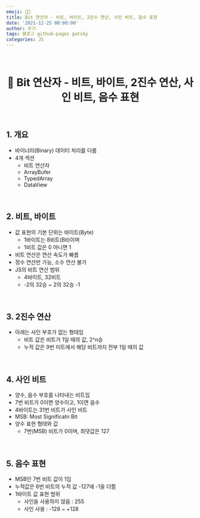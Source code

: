 ```yaml
---
emoji: 👨‍💻
title: Bit 연산자 - 비트, 바이트, 2진수 연산, 사인 비트, 음수 표현
date: '2021-12-25 00:00:00'
author: 우기
tags: 블로그 github-pages gatsby
categories: JS
---
```

<br>

<h1 align="center">
  👋  Bit 연산자 - 비트, 바이트, 2진수 연산, 사인 비트, 음수 표현
</h1>

<br>

## 1. 개요

- 바이너리(Binary) 데이터 처리를 다룸
- 4개 섹션
  - 비트 연산자
  - ArrayBufer
  - TypedArray
  - DataView

<br>

## 2. 비트, 바이트

- 값 표현의 기본 단위는 바이트(Byte)
  - 1바이트는 8비트(Bit)이며
  - 1비트 값은 0 아니면 1
- 비트 연산은 연산 속도가 빠름
- 정수 연산만 가능, 소수 연산 불가
- JS의 비트 연산 범위
  - 4바이트, 32비트
  - -2의 32승 ~ 2의 32승 -1

<br>

## 3. 2진수 연산

- 아래는 사인 부호가 없는 형태임
  - 비트 값은 비트가 1일 때의 값, 2^n승
  - 누적 값은 9번 미트에서 해당 비트까지 전부 1일 때의 값

<br>

## 4. 사인 비트

- 양수, 음수 부호를 나타내는 비트임
- 7번 비트가 0이면 양수이고, 1이면 음수
- 4바이트는 31번 비트가 사인 비트
- MSB: Most Significatn Bit
- 양수 표현 형태와 값
  - 7번(MSB) 비트가 0이며, 최댓값은 127

<br>

## 5. 음수 표현

- MSB인 7번 비트 값이 1임
- 누적값은 6번 비트의 누적 값 -127에 -1을 더함
- 1바이트 값 표현 범위
  - 사인을 사용하지 않음 : 255
  - 사인 사용 : -128 ~ +128

```toc

```
